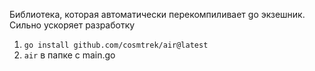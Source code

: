 Библиотека, которая автоматически перекомпиливает go экзешник. Сильно ускоряет разработку

1. `go install github.com/cosmtrek/air@latest`
2. `air` в папке с main.go
